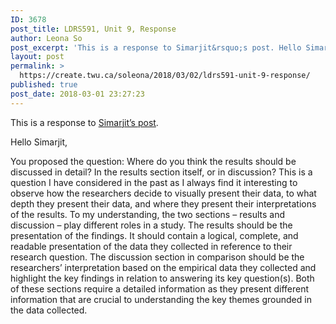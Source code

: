 ```yaml
---
ID: 3678
post_title: LDRS591, Unit 9, Response
author: Leona So
post_excerpt: 'This is a response to Simarjit&rsquo;s post. Hello Simarjit, You proposed the question: Where do you think the results should be discussed in detail? In the results section itself, or in discussion? This is a question I have considered in the past as I always find it interesting to observe how the researchers decide to &hellip; <p><a href="https://create.twu.ca/soleona/2018/03/02/ldrs591-unit-9-response/">Continue reading<span> "LDRS591, Unit 9, Response"</span></a></p>'
layout: post
permalink: >
  https://create.twu.ca/soleona/2018/03/02/ldrs591-unit-9-response/
published: true
post_date: 2018-03-01 23:27:23
---
```

<p>This is a response to <a href="https://create.twu.ca/icandothis/2018/03/01/ldrs-591-activiy-9-3/">Simarjit&#8217;s post</a>.</p>
<p>Hello Simarjit,</p>
<p>You proposed the question: Where do you think the results should be discussed in detail? In the results section itself, or in discussion? This is a question I have considered in the past as I always find it interesting to observe how the researchers decide to visually present their data, to what depth they present their data, and where they present their interpretations of the results. To my understanding, the two sections &#8211; results and discussion &#8211; play different roles in a study. The results should be the presentation of the findings. It should contain a logical, complete, and readable presentation of the data they collected in reference to their research question. The discussion section in comparison should be the researchers&#8217; interpretation based on the empirical data they collected and highlight the key findings in relation to answering its key question(s). Both of these sections require a detailed information as they present different information that are crucial to understanding the key themes grounded in the data collected.</p>